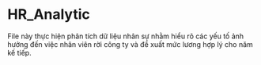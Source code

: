 # HR_Analytic
File này thực hiện phân tích dữ liệu nhân sự nhằm hiểu rõ các yếu tố ảnh hưởng đến việc nhân viên rời công ty và đề xuất mức lương hợp lý cho năm kế tiếp.

